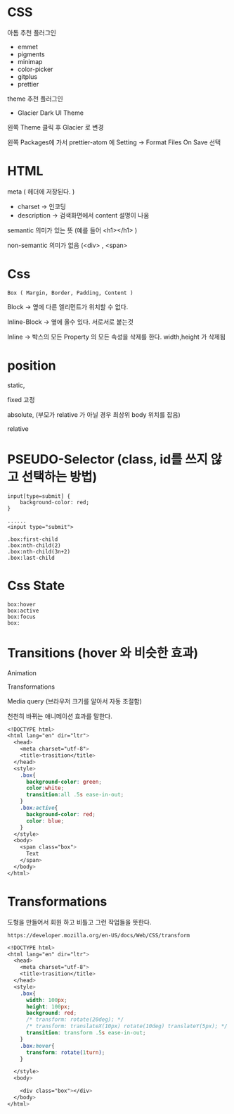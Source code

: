 # CSS

아톰 추천 플러그인

* emmet
* pigments
* minimap
* color-picker
* gitplus
* prettier

theme 추천 플러그인

* Glacier Dark UI Theme

왼쪽 Theme 클릭 후 Glacier 로 변경

왼쪽 Packages에 가서 prettier-atom 에 Setting -&gt; Format Files On Save 선택

# HTML

meta \( 헤더에 저장된다. \)

* charset -&gt; 인코딩
* description -&gt; 검색화면에서 content 설명이 나옴

semantic 의미가 있는 뜻 \(예를 들어 &lt;h1&gt;&lt;/h1&gt; \)

non-semantic 의미가 없음 \(&lt;div&gt; , &lt;span&gt;

# Css

`Box ( Margin, Border, Padding, Content )`

Block -&gt; 옆에 다른 엘리먼트가 위치할 수 없다.

Inline-Block -&gt; 옆에 올수 있다. 서로서로 붙는것

Inline -&gt; 박스의 모든 Property 의 모든 속성을 삭제를 한다. width,height 가 삭제됨

# position

static,

fixed 고정

absolute, \(부모가 relative 가 아닐 경우 최상위 body 위치를 잡음\)

relative

# PSEUDO-Selector \(class, id를 쓰지 않고 선택하는 방법\)

```
input[type=submit] {
    background-color: red;
}

......
<input type="submit">
```

```
.box:first-child 
.box:nth-child(2)
.box:nth-child(3n+2)
.box:last-child
```

# Css State

```
box:hover
box:active
box:focus
box:
```

# Transitions \(hover 와 비슷한 효과\)

Animation

Transformations

Media query \(브라우저 크기를 알아서 자동 조절함\)

천천히 바뀌는 애니메이션 효과를 말한다.

```css
<!DOCTYPE html>
<html lang="en" dir="ltr">
  <head>
    <meta charset="utf-8">
    <title>trasition</title>
  </head>
  <style>
    .box{
      background-color: green;
      color:white;
      transition:all .5s ease-in-out;
    }
    .box:active{
      background-color: red;
      color: blue;
    }
  </style>
  <body>
    <span class="box">
      Text
    </span>
  </body>
</html>
```

# Transformations

도형을 만들어서 회원 하고 비틀고 그런 작업들을 뜻한다. 

```
https://developer.mozilla.org/en-US/docs/Web/CSS/transform
```

```css
<!DOCTYPE html>
<html lang="en" dir="ltr">
  <head>
    <meta charset="utf-8">
    <title>trasition</title>
  </head>
  <style>
    .box{
      width: 100px;
      height: 100px;
      background: red;
      /* transform: rotate(20deg); */
      /* transform: translateX(10px) rotate(10deg) translateY(5px); */
      transition: transform .5s ease-in-out;
    }
    .box:hover{
      transform: rotate(1turn);
    }

  </style>
  <body>

    <div class="box"></div>
  </body>
</html>
```



